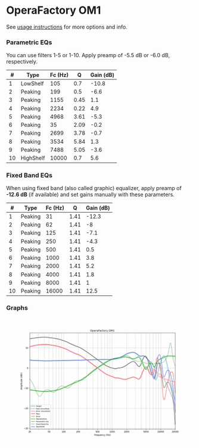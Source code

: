 # OperaFactory OM1
See [usage instructions](https://github.com/jaakkopasanen/AutoEq#usage) for more options and info.

### Parametric EQs
You can use filters 1-5 or 1-10. Apply preamp of -5.5 dB or -6.0 dB, respectively.

|   # | Type      |   Fc (Hz) |    Q |   Gain (dB) |
|-----|-----------|-----------|------|-------------|
|   1 | LowShelf  |       105 | 0.7  |       -10.8 |
|   2 | Peaking   |       199 | 0.5  |        -6.6 |
|   3 | Peaking   |      1155 | 0.45 |         1.1 |
|   4 | Peaking   |      2234 | 0.22 |         4.9 |
|   5 | Peaking   |      4968 | 3.61 |        -5.3 |
|   6 | Peaking   |        35 | 2.09 |        -0.2 |
|   7 | Peaking   |      2699 | 3.78 |        -0.7 |
|   8 | Peaking   |      3534 | 5.84 |         1.3 |
|   9 | Peaking   |      7488 | 5.05 |        -3.6 |
|  10 | HighShelf |     10000 | 0.7  |         5.6 |

### Fixed Band EQs
When using fixed band (also called graphic) equalizer, apply preamp of **-12.6 dB** (if available) and set gains manually with these parameters.

|   # | Type    |   Fc (Hz) |    Q |   Gain (dB) |
|-----|---------|-----------|------|-------------|
|   1 | Peaking |        31 | 1.41 |       -12.3 |
|   2 | Peaking |        62 | 1.41 |        -8   |
|   3 | Peaking |       125 | 1.41 |        -7.1 |
|   4 | Peaking |       250 | 1.41 |        -4.3 |
|   5 | Peaking |       500 | 1.41 |         0.5 |
|   6 | Peaking |      1000 | 1.41 |         3.8 |
|   7 | Peaking |      2000 | 1.41 |         5.2 |
|   8 | Peaking |      4000 | 1.41 |         1.8 |
|   9 | Peaking |      8000 | 1.41 |         1   |
|  10 | Peaking |     16000 | 1.41 |        12.5 |

### Graphs
![](./OperaFactory%20OM1.png)
